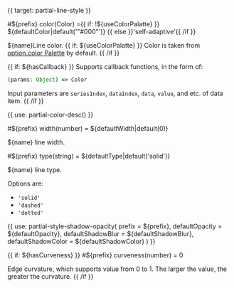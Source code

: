 
{{ target: partial-line-style }}

#${prefix} color(Color) ={{ if: !${useColorPalatte} }} ${defaultColor|default('"#000"')} {{ else }}'self-adaptive'{{ /if }}

${name}Line color. {{ if: ${useColorPalatte} }} Color is taken from [option.color Palette](~color) by default. {{ /if }}

{{ if: ${hasCallback} }}
Supports callback functions, in the form of:
```js
(params: Object) => Color
```
Input parameters are `seriesIndex`, `dataIndex`, `data`, `value`, and etc. of data item.
{{ /if }}

{{ use: partial-color-desc() }}

#${prefix} width(number) = ${defaultWidth|default(0)}

${name} line width.

#${prefix} type(string) = ${defaultType|default('solid')}

${name} line type.

Options are:
+ `'solid'`
+ `'dashed'`
+ `'dotted'`

{{ use: partial-style-shadow-opacity(
    prefix = ${prefix},
    defaultOpacity = ${defaultOpacity},
    defaultShadowBlur = ${defaultShadowBlur},
    defaultShadowColor = ${defaultShadowColor}
) }}

{{ if: ${hasCurveness} }}
#${prefix} curveness(number) = 0

Edge curvature, which supports value from 0 to 1. The larger the value, the greater the curvature.
{{ /if }}

